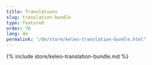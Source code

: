 ```yaml
---
title: Translations
slug: translation-bundle
type: featured
order: 70
lang: de
permalink: "/de/store/keleo-translation-bundle.html"
---
```


{% include store/keleo-translation-bundle.md %}
